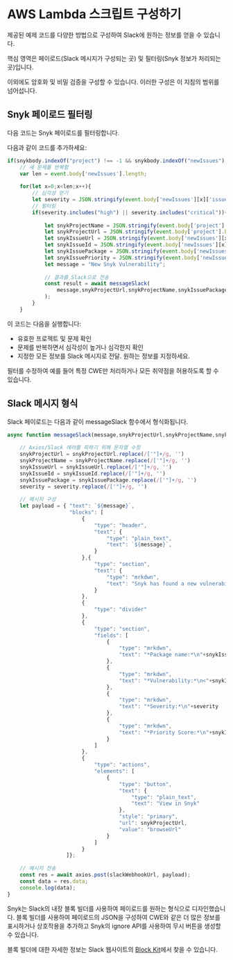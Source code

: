 # AWS Lambda 스크립트 구성하기

제공된 예제 코드를 다양한 방법으로 구성하여 Slack에 원하는 정보를 얻을 수 있습니다.

핵심 영역은 페이로드(Slack 메시지가 구성되는 곳) 및 필터링(Snyk 정보가 처리되는 곳)입니다.

이외에도 암호화 및 비밀 검증을 구성할 수 있습니다. 이러한 구성은 이 지침의 범위를 넘어섭니다.

## Snyk 페이로드 필터링

다음 코드는 Snyk 페이로드를 필터링합니다.

다음과 같이 코드를 추가하세요:

```javascript
if(snykbody.indexOf("project") !== -1 && snykbody.indexOf("newIssues") !== -1){
    // 새 문제를 반복함
    var len = event.body['newIssues'].length;
    
    for(let x=0;x<len;x++){    
        // 심각성 얻기
        let severity = JSON.stringify(event.body['newIssues'][x]['issueData']['severity']);
        // 필터링
        if(severity.includes("high") || severity.includes("critical")){
            
            let snykProjectName = JSON.stringify(event.body['project'].name);
            let snykProjectUrl = JSON.stringify(event.body['project'].browseUrl);
            let snykIssueUrl = JSON.stringify(event.body['newIssues'][x]['issueData'].url);
            let snykIssueId = JSON.stringify(event.body['newIssues'][x].id);
            let snykIssuePackage = JSON.stringify(event.body['newIssues'][x].pkgName);
            let snykIssuePriority = JSON.stringify(event.body['newIssues'][x]['priority'].score);
            let message = "New Snyk Vulnerability";
            
            // 결과를 Slack으로 전송
            const result = await messageSlack(
                message,snykProjectUrl,snykProjectName,snykIssuePackage,snykIssueUrl,snykIssueId,severity,snykIssuePriority
            );
        } 
    }
```

이 코드는 다음을 실행합니다:

* 유효한 프로젝트 및 문제 확인
* 문제를 반복하면서 심각성이 높거나 심각한지 확인
* 지정한 모든 정보를 Slack 메시지로 전달. 원하는 정보를 지정하세요.

필터를 수정하여 예를 들어 특정 CWE만 처리하거나 모든 취약점을 허용하도록 할 수 있습니다.

## Slack 메시지 형식

Slack 페이로드는 다음과 같이 messageSlack 함수에서 형식화됩니다.

```javascript
async function messageSlack(message,snykProjectUrl,snykProjectName,snykIssuePackage,snykIssueUrl,snykIssueId,severity,snykIssuePriority) {
    
    // Axios/Slack 에러를 피하기 위해 문자열 수정
    snykProjectUrl = snykProjectUrl.replace(/['"]+/g, '')
    snykProjectName = snykProjectName.replace(/['"]+/g, '')
    snykIssueUrl = snykIssueUrl.replace(/['"]+/g, '')
    snykIssueId = snykIssueId.replace(/['"]+/g, '')
    snykIssuePackage = snykIssuePackage.replace(/['"]+/g, '')
    severity = severity.replace(/['"]+/g, '')
    
    // 메시지 구성
    let payload = { "text": `${message}`,
                    "blocks": [
		                {
                			"type": "header",
                			"text": {
                				"type": "plain_text",
                				"text": `${message}`,
                			}
                		},{
                			"type": "section",
                			"text": {
                				"type": "mrkdwn",
                				"text": "Snyk has found a new vulnerability in the project:\n*<"+snykProjectUrl+"|"+snykProjectName+">*"
                			}
                		},
                		{
                			"type": "divider"
                		},
                		{
                			"type": "section",
                			"fields": [
                				{
                					"type": "mrkdwn",
                					"text": "*Package name:*\n"+snykIssuePackage
                				},
                				{
                					"type": "mrkdwn",
                					"text": "*Vulnerability:*\n<"+snykIssueUrl+"|"+snykIssueId+">"
                				},
                				{
                					"type": "mrkdwn",
                					"text": "*Severity:*\n"+severity
                				},
                				{
                					"type": "mrkdwn",
                					"text": "*Priority Score:*\n"+snykIssuePriority
                				}
                			]
                		},
                		{
                			"type": "actions",
                			"elements": [
                				{
                					"type": "button",
                					"text": {
                						"type": "plain_text",
                						"text": "View in Snyk"
                					},
                					"style": "primary",
                					"url": snykProjectUrl,
                					"value": "browseUrl"
                				}
                			]
                		}
	               ]};
    
    // 메시지 전송
    const res = await axios.post(slackWebhookUrl, payload);
    const data = res.data;
    console.log(data);
}
```

Snyk는 Slack의 내장 블록 빌더를 사용하여 페이로드를 원하는 형식으로 디자인했습니다. 블록 빌더를 사용하여 페이로드의 JSON을 구성하여 CWE와 같은 더 많은 정보를 표시하거나 상호작용을 추가하고 Snyk의 ignore API를 사용하여 무시 버튼을 생성할 수 있습니다.

블록 빌더에 대한 자세한 정보는 Slack 웹사이트의 [Block Kit](https://api.slack.com/block-kit)에서 찾을 수 있습니다.
